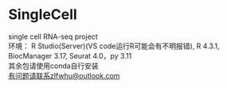 # SingleCell
single cell RNA-seq project
<br />环境： R Studio(Server)(VS code运行R可能会有不明报错), R 4.3.1, BiocManager 3.17, Seurat 4.0，py 3.11
<br />其余包请使用conda自行安装
<br />有问题请联系zlfwhu@outlook.com
